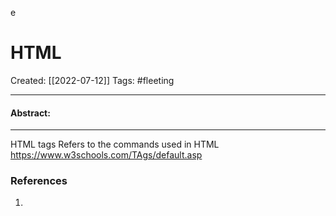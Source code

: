 e

# HTML
Created:  [[2022-07-12]]
Tags: #fleeting 

---
#### Abstract:


---
HTML tags 
Refers to the commands used in HTML
https://www.w3schools.com/TAgs/default.asp











### References
1. 